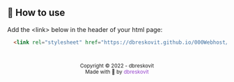 ## 📙 How to use
 Add the \<link\> below in the header of your html page:
 
 ```html
   <link rel="stylesheet" href="https://dbreskovit.github.io/000Webhost/remove-water-mark.css">
 ```
 
#

<p align="center">
    <sub>Copyright © 2022 - dbreskovit</sub><br>
    <sub>Made with 💜 by <a href="https://github.com/dbreskovit" style="text-decoration: none;color: #9644CD;">dbreskovit</sub></a>
</p>
